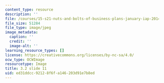 ```yaml
---
content_type: resource
description: ''
file: /courses/15-s21-nuts-and-bolts-of-business-plans-january-iap-2014/ed31ddcc92128f6fa146203d91e7b8ed_Slide11.JPG
file_size: 51284
file_type: image/jpeg
image_metadata:
  caption: ''
  credit: ''
  image-alt: ''
learning_resource_types: []
license: https://creativecommons.org/licenses/by-nc-sa/4.0/
ocw_type: OCWImage
resourcetype: Image
title: 3.2 slide 11
uid: ed31ddcc-9212-8f6f-a146-203d91e7b8ed
---
```

